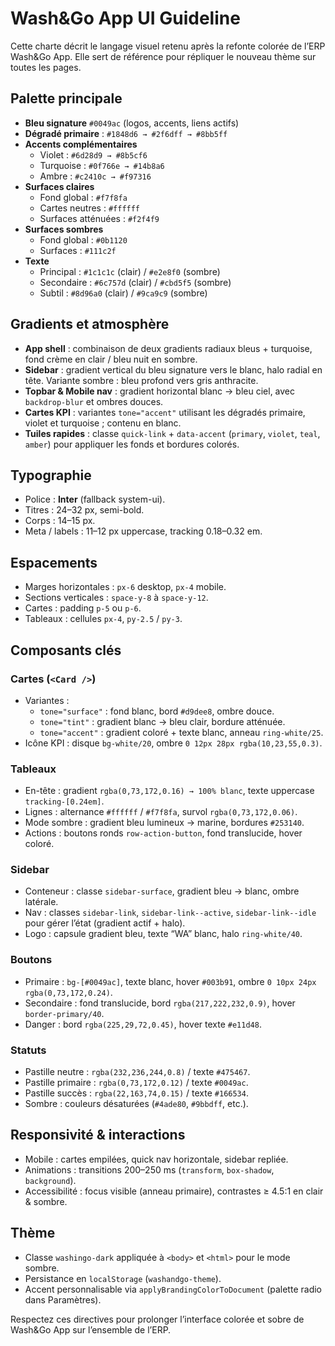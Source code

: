 # Wash&Go App UI Guideline

Cette charte décrit le langage visuel retenu après la refonte colorée de l’ERP Wash&Go App. Elle sert de référence pour répliquer le nouveau thème sur toutes les pages.

## Palette principale
- **Bleu signature** `#0049ac` (logos, accents, liens actifs)
- **Dégradé primaire** : `#1848d6 → #2f6dff → #8bb5ff`
- **Accents complémentaires**
  - Violet : `#6d28d9 → #8b5cf6`
  - Turquoise : `#0f766e → #14b8a6`
  - Ambre : `#c2410c → #f97316`
- **Surfaces claires**
  - Fond global : `#f7f8fa`
  - Cartes neutres : `#ffffff`
  - Surfaces atténuées : `#f2f4f9`
- **Surfaces sombres**
  - Fond global : `#0b1120`
  - Surfaces : `#111c2f`
- **Texte**
  - Principal : `#1c1c1c` (clair) / `#e2e8f0` (sombre)
  - Secondaire : `#6c757d` (clair) / `#cbd5f5` (sombre)
  - Subtil : `#8d96a0` (clair) / `#9ca9c9` (sombre)

## Gradients et atmosphère
- **App shell** : combinaison de deux gradients radiaux bleus + turquoise, fond crème en clair / bleu nuit en sombre.
- **Sidebar** : gradient vertical du bleu signature vers le blanc, halo radial en tête. Variante sombre : bleu profond vers gris anthracite.
- **Topbar & Mobile nav** : gradient horizontal blanc → bleu ciel, avec `backdrop-blur` et ombres douces.
- **Cartes KPI** : variantes `tone="accent"` utilisant les dégradés primaire, violet et turquoise ; contenu en blanc.
- **Tuiles rapides** : classe `quick-link` + `data-accent` (`primary`, `violet`, `teal`, `amber`) pour appliquer les fonds et bordures colorés.

## Typographie
- Police : **Inter** (fallback system-ui).
- Titres : 24–32 px, semi-bold.
- Corps : 14–15 px.
- Meta / labels : 11–12 px uppercase, tracking 0.18–0.32 em.

## Espacements
- Marges horizontales : `px-6` desktop, `px-4` mobile.
- Sections verticales : `space-y-8` à `space-y-12`.
- Cartes : padding `p-5` ou `p-6`.
- Tableaux : cellules `px-4`, `py-2.5` / `py-3`.

## Composants clés
### Cartes (`<Card />`)
- Variantes :
  - `tone="surface"` : fond blanc, bord `#d9dee8`, ombre douce.
  - `tone="tint"` : gradient blanc → bleu clair, bordure atténuée.
  - `tone="accent"` : gradient coloré + texte blanc, anneau `ring-white/25`.
- Icône KPI : disque `bg-white/20`, ombre `0 12px 28px rgba(10,23,55,0.3)`.

### Tableaux
- En-tête : gradient `rgba(0,73,172,0.16) → 100% blanc`, texte uppercase `tracking-[0.24em]`.
- Lignes : alternance `#ffffff` / `#f7f8fa`, survol `rgba(0,73,172,0.06)`.
- Mode sombre : gradient bleu lumineux → marine, bordures `#253140`.
- Actions : boutons ronds `row-action-button`, fond translucide, hover coloré.

### Sidebar
- Conteneur : classe `sidebar-surface`, gradient bleu → blanc, ombre latérale.
- Nav : classes `sidebar-link`, `sidebar-link--active`, `sidebar-link--idle` pour gérer l’état (gradient actif + halo).
- Logo : capsule gradient bleu, texte “WA” blanc, halo `ring-white/40`.

### Boutons
- Primaire : `bg-[#0049ac]`, texte blanc, hover `#003b91`, ombre `0 10px 24px rgba(0,73,172,0.24)`.
- Secondaire : fond translucide, bord `rgba(217,222,232,0.9)`, hover `border-primary/40`.
- Danger : bord `rgba(225,29,72,0.45)`, hover texte `#e11d48`.

### Statuts
- Pastille neutre : `rgba(232,236,244,0.8)` / texte `#475467`.
- Pastille primaire : `rgba(0,73,172,0.12)` / texte `#0049ac`.
- Pastille succès : `rgba(22,163,74,0.15)` / texte `#166534`.
- Sombre : couleurs désaturées (`#4ade80`, `#9bbdff`, etc.).

## Responsivité & interactions
- Mobile : cartes empilées, quick nav horizontale, sidebar repliée.
- Animations : transitions 200–250 ms (`transform`, `box-shadow`, `background`).
- Accessibilité : focus visible (anneau primaire), contrastes ≥ 4.5:1 en clair & sombre.

## Thème
- Classe `washingo-dark` appliquée à `<body>` et `<html>` pour le mode sombre.
- Persistance en `localStorage` (`washandgo-theme`).
- Accent personnalisable via `applyBrandingColorToDocument` (palette radio dans Paramètres).

Respectez ces directives pour prolonger l’interface colorée et sobre de Wash&Go App sur l’ensemble de l’ERP.

